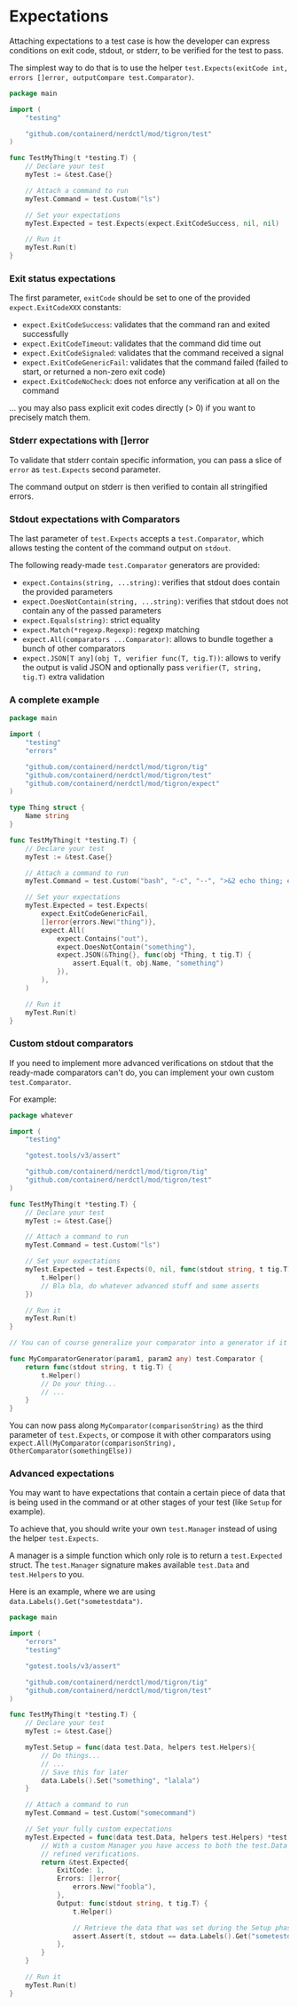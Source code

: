 # Expectations

Attaching expectations to a test case is how the developer can express conditions on exit code, stdout, or stderr,
to be verified for the test to pass.

The simplest way to do that is to use the helper `test.Expects(exitCode int, errors []error, outputCompare test.Comparator)`.

```go
package main

import (
    "testing"

    "github.com/containerd/nerdctl/mod/tigron/test"
)

func TestMyThing(t *testing.T) {
    // Declare your test
    myTest := &test.Case{}

    // Attach a command to run
    myTest.Command = test.Custom("ls")

    // Set your expectations
    myTest.Expected = test.Expects(expect.ExitCodeSuccess, nil, nil)

    // Run it
    myTest.Run(t)
}
```

### Exit status expectations

The first parameter, `exitCode` should be set to one of the provided `expect.ExitCodeXXX` constants:
- `expect.ExitCodeSuccess`: validates that the command ran and exited successfully
- `expect.ExitCodeTimeout`: validates that the command did time out
- `expect.ExitCodeSignaled`: validates that the command received a signal
- `expect.ExitCodeGenericFail`: validates that the command failed (failed to start, or returned a non-zero exit code)
- `expect.ExitCodeNoCheck`: does not enforce any verification at all on the command

... you may also pass explicit exit codes directly (> 0) if you want to precisely match them.

### Stderr expectations with []error

To validate that stderr contain specific information, you can pass a slice of `error` as `test.Expects`
second parameter.

The command output on stderr is then verified to contain all stringified errors.

### Stdout expectations with Comparators

The last parameter of `test.Expects` accepts a `test.Comparator`, which allows testing the content of the command
output on `stdout`.

The following ready-made `test.Comparator` generators are provided:
- `expect.Contains(string, ...string)`: verifies that stdout does contain the provided parameters
- `expect.DoesNotContain(string, ...string)`: verifies that stdout does not contain any of the passed parameters
- `expect.Equals(string)`: strict equality
- `expect.Match(*regexp.Regexp)`: regexp matching
- `expect.All(comparators ...Comparator)`: allows to bundle together a bunch of other comparators
- `expect.JSON[T any](obj T, verifier func(T, tig.T))`: allows to verify the output is valid JSON and optionally
pass `verifier(T, string, tig.T)` extra validation

### A complete example

```go
package main

import (
    "testing"
    "errors"

    "github.com/containerd/nerdctl/mod/tigron/tig"
    "github.com/containerd/nerdctl/mod/tigron/test"
    "github.com/containerd/nerdctl/mod/tigron/expect"
)

type Thing struct {
    Name string
}

func TestMyThing(t *testing.T) {
    // Declare your test
    myTest := &test.Case{}

    // Attach a command to run
    myTest.Command = test.Custom("bash", "-c", "--", ">&2 echo thing; echo '{\"Name\": \"out\"}'; exit 42;")

    // Set your expectations
    myTest.Expected = test.Expects(
        expect.ExitCodeGenericFail,
        []error{errors.New("thing")},
        expect.All(
            expect.Contains("out"),
            expect.DoesNotContain("something"),
            expect.JSON(&Thing{}, func(obj *Thing, t tig.T) {
                assert.Equal(t, obj.Name, "something")
            }),
        ),
    )

    // Run it
    myTest.Run(t)
}
```

### Custom stdout comparators

If you need to implement more advanced verifications on stdout that the ready-made comparators can't do,
you can implement your own custom `test.Comparator`.

For example:

```go
package whatever

import (
    "testing"

    "gotest.tools/v3/assert"

    "github.com/containerd/nerdctl/mod/tigron/tig"
    "github.com/containerd/nerdctl/mod/tigron/test"
)

func TestMyThing(t *testing.T) {
    // Declare your test
    myTest := &test.Case{}

    // Attach a command to run
    myTest.Command = test.Custom("ls")

    // Set your expectations
    myTest.Expected = test.Expects(0, nil, func(stdout string, t tig.T){
        t.Helper()
        // Bla bla, do whatever advanced stuff and some asserts
    })

    // Run it
    myTest.Run(t)
}

// You can of course generalize your comparator into a generator if it is going to be useful repeatedly

func MyComparatorGenerator(param1, param2 any) test.Comparator {
    return func(stdout string, t tig.T) {
        t.Helper()
        // Do your thing...
        // ...
    }
}

```

You can now pass along `MyComparator(comparisonString)` as the third parameter of `test.Expects`, or compose it with
other comparators using `expect.All(MyComparator(comparisonString), OtherComparator(somethingElse))`

### Advanced expectations

You may want to have expectations that contain a certain piece of data that is being used in the command or at
other stages of your test (like `Setup` for example).

To achieve that, you should write your own `test.Manager` instead of using the helper `test.Expects`.

A manager is a simple function which only role is to return a `test.Expected` struct.
The `test.Manager` signature makes available `test.Data` and `test.Helpers` to you.

Here is an example, where we are using `data.Labels().Get("sometestdata")`.

```go
package main

import (
    "errors"
    "testing"

    "gotest.tools/v3/assert"

    "github.com/containerd/nerdctl/mod/tigron/tig"
    "github.com/containerd/nerdctl/mod/tigron/test"
)

func TestMyThing(t *testing.T) {
    // Declare your test
    myTest := &test.Case{}

    myTest.Setup = func(data test.Data, helpers test.Helpers){
        // Do things...
        // ...
        // Save this for later
        data.Labels().Set("something", "lalala")
    }

    // Attach a command to run
    myTest.Command = test.Custom("somecommand")

    // Set your fully custom expectations
    myTest.Expected = func(data test.Data, helpers test.Helpers) *test.Expected {
        // With a custom Manager you have access to both the test.Data and test.Helpers to perform more
        // refined verifications.
        return &test.Expected{
            ExitCode: 1,
            Errors: []error{
                errors.New("foobla"),
            },
            Output: func(stdout string, t tig.T) {
                t.Helper()

                // Retrieve the data that was set during the Setup phase.
                assert.Assert(t, stdout == data.Labels().Get("sometestdata"))
            },
        }
    }

    // Run it
    myTest.Run(t)
}
```
